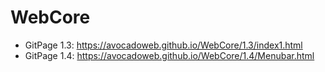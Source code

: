 # WebCore
+ GitPage 1.3: https://avocadoweb.github.io/WebCore/1.3/index1.html
+ GitPage 1.4: https://avocadoweb.github.io/WebCore/1.4/Menubar.html
